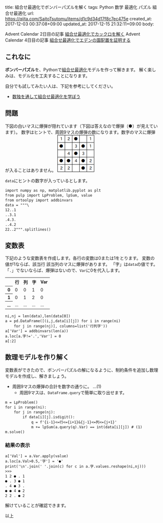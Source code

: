 title: 組合せ最適化でボンバーパズルを解く
tags: Python 数学 最適化 パズル 組合せ最適化
url: https://qiita.com/SaitoTsutomu/items/d1c9d34d17f8c7ec475e
created_at: 2017-12-03 00:37:08+09:00
updated_at: 2017-12-15 21:32:11+09:00
body:

Advent Calendar 2日目の記事 [組合せ最適化でカックロを解く](https://qiita.com/SaitoTsutomu/items/76e13aea15be17b9fd06)
Advent Calendar 4日目の記事 [組合せ最適化でエデンの園配置を証明する](https://qiita.com/SaitoTsutomu/items/a6456ecc781bd0b5b567)

## これなに

**ボンバーパズル**を、Pythonで[組合せ最適化](https://qiita.com/SaitoTsutomu/items/bfbf4c185ed7004b5721)モデルを作って解きます。
解く楽しみは、モデル化を工夫することになります。

自分でも試してみたい人は、下記を参考にしてください。

- [数独を通して組合せ最適化を学ぼう](https://qiita.com/SaitoTsutomu/items/bd09190d8a02432b3f16)

## 問題

下図の白いマスに爆弾が隠れています（下図は答えなので爆弾（●）が見えています）。
数字はヒントで、周囲9マスの爆弾の数になります。数字のマスに爆弾が入ることはありません。
![](https://raw.githubusercontent.com/SaitoTsutomu/opt4puzzle/master/pic/bomber.png)

`data`にヒントの数字が入っているとします。

```py3:python
import numpy as np, matplotlib.pyplot as plt
from pulp import LpProblem, lpSum, value
from ortoolpy import addbinvars
data = """\
12..1
..3.1
.4.3.
..4.2
22..2""".splitlines()
```

## 変数表

下記のような変数表を作成します。各行の変数は0または1をとります。
変数の値が1ならば、該当行 該当列のマスに爆弾があります。
「字」は`data`の値です。「`.`」でないならば、爆弾はないので、`Var`に0を代入します。

<table><tr><th></th><th>行</th><th>列</th><th>字</th><th>Var</th></tr>
<tr><th>0</th><td>0</td><td>0</td><td>1</td><td>0</td></tr>
<tr><th>1</th><td>0</td><td>1</td><td>2</td><td>0</td></tr>
<tr><th>...</th><td>...</td><td>...</td><td>...</td><td>...</td></tr>
</table>

```py3:python
ni,nj = len(data),len(data[0])
a = pd.DataFrame([(i,j,data[i][j]) for i in range(ni)
    for j in range(nj)], columns=list('行列字'))
a['Var'] = addbinvars(len(a))
a.loc[a.字!='.','Var'] = 0
a[:2]
```


## 数理モデルを作り解く

変数表ができたので、ボンバーパズルの解になるように、制約条件を追加し数理モデルを作成し、解きましょう。

- 周囲9マスの爆弾の合計を数字の通りに。 …(1)
    - 周囲9マスは、`DataFrame.query`で簡単に取り出せます。

```py3:python
m = LpProblem()
for i in range(ni):
    for j in range(nj):
        if data[i][j].isdigit():
            q = f'{i-1}<=行<={i+1}&{j-1}<=列<={j+1}'
            m += lpSum(a.query(q).Var) == int(data[i][j]) # (1)
m.solve()
```

### 結果の表示

```py3:python
a['Val'] = a.Var.apply(value)
a.loc[a.Val>0.5,'字'] = '●'
print('\n'.join(' '.join(c) for c in a.字.values.reshape(ni,nj)))
>>>
1 2 ● . 1
● . 3 ● 1
. 4 ● 3 .
● ● 4 ● 2
2 2 . ● 2
```

解けていることが確認できます。

以上

